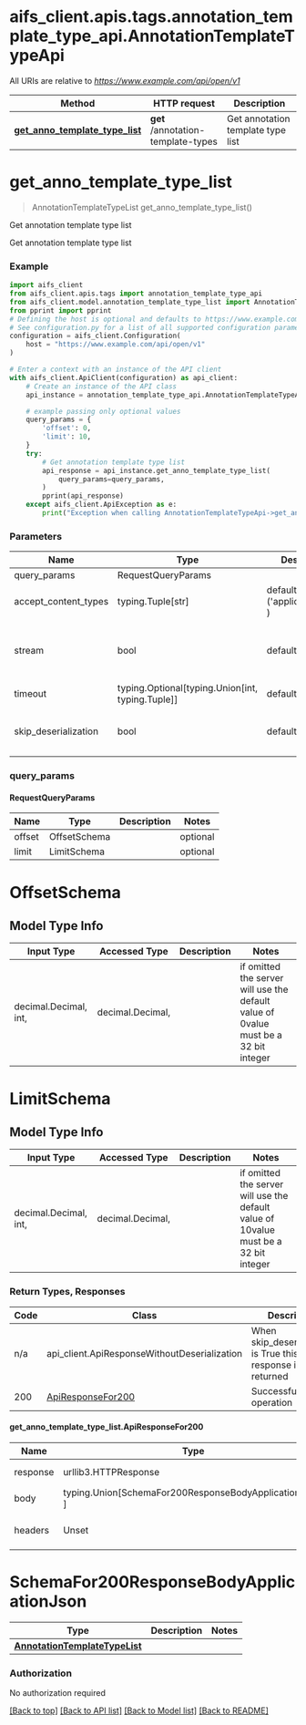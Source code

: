<a id="__pageTop"></a>
# aifs_client.apis.tags.annotation_template_type_api.AnnotationTemplateTypeApi

All URIs are relative to *https://www.example.com/api/open/v1*

Method | HTTP request | Description
------------- | ------------- | -------------
[**get_anno_template_type_list**](#get_anno_template_type_list) | **get** /annotation-template-types | Get annotation template type list

# **get_anno_template_type_list**
<a id="get_anno_template_type_list"></a>
> AnnotationTemplateTypeList get_anno_template_type_list()

Get annotation template type list

Get annotation template type list

### Example

```python
import aifs_client
from aifs_client.apis.tags import annotation_template_type_api
from aifs_client.model.annotation_template_type_list import AnnotationTemplateTypeList
from pprint import pprint
# Defining the host is optional and defaults to https://www.example.com/api/open/v1
# See configuration.py for a list of all supported configuration parameters.
configuration = aifs_client.Configuration(
    host = "https://www.example.com/api/open/v1"
)

# Enter a context with an instance of the API client
with aifs_client.ApiClient(configuration) as api_client:
    # Create an instance of the API class
    api_instance = annotation_template_type_api.AnnotationTemplateTypeApi(api_client)

    # example passing only optional values
    query_params = {
        'offset': 0,
        'limit': 10,
    }
    try:
        # Get annotation template type list
        api_response = api_instance.get_anno_template_type_list(
            query_params=query_params,
        )
        pprint(api_response)
    except aifs_client.ApiException as e:
        print("Exception when calling AnnotationTemplateTypeApi->get_anno_template_type_list: %s\n" % e)
```
### Parameters

Name | Type | Description  | Notes
------------- | ------------- | ------------- | -------------
query_params | RequestQueryParams | |
accept_content_types | typing.Tuple[str] | default is ('application/json', ) | Tells the server the content type(s) that are accepted by the client
stream | bool | default is False | if True then the response.content will be streamed and loaded from a file like object. When downloading a file, set this to True to force the code to deserialize the content to a FileSchema file
timeout | typing.Optional[typing.Union[int, typing.Tuple]] | default is None | the timeout used by the rest client
skip_deserialization | bool | default is False | when True, headers and body will be unset and an instance of api_client.ApiResponseWithoutDeserialization will be returned

### query_params
#### RequestQueryParams

Name | Type | Description  | Notes
------------- | ------------- | ------------- | -------------
offset | OffsetSchema | | optional
limit | LimitSchema | | optional


# OffsetSchema

## Model Type Info
Input Type | Accessed Type | Description | Notes
------------ | ------------- | ------------- | -------------
decimal.Decimal, int,  | decimal.Decimal,  |  | if omitted the server will use the default value of 0value must be a 32 bit integer

# LimitSchema

## Model Type Info
Input Type | Accessed Type | Description | Notes
------------ | ------------- | ------------- | -------------
decimal.Decimal, int,  | decimal.Decimal,  |  | if omitted the server will use the default value of 10value must be a 32 bit integer

### Return Types, Responses

Code | Class | Description
------------- | ------------- | -------------
n/a | api_client.ApiResponseWithoutDeserialization | When skip_deserialization is True this response is returned
200 | [ApiResponseFor200](#get_anno_template_type_list.ApiResponseFor200) | Successful operation

#### get_anno_template_type_list.ApiResponseFor200
Name | Type | Description  | Notes
------------- | ------------- | ------------- | -------------
response | urllib3.HTTPResponse | Raw response |
body | typing.Union[SchemaFor200ResponseBodyApplicationJson, ] |  |
headers | Unset | headers were not defined |

# SchemaFor200ResponseBodyApplicationJson
Type | Description  | Notes
------------- | ------------- | -------------
[**AnnotationTemplateTypeList**](../../models/AnnotationTemplateTypeList.md) |  | 


### Authorization

No authorization required

[[Back to top]](#__pageTop) [[Back to API list]](../../../README.md#documentation-for-api-endpoints) [[Back to Model list]](../../../README.md#documentation-for-models) [[Back to README]](../../../README.md)

